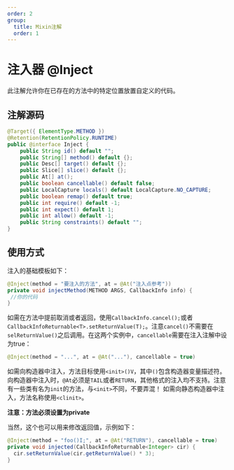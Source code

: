 ```yaml
---
order: 2
group: 
  title: Mixin注解
  order: 1
---
```

# 注入器 @Inject
此注解允许你在已存在的方法中的特定位置放置自定义的代码。

## 注解源码
```java
@Target({ ElementType.METHOD })
@Retention(RetentionPolicy.RUNTIME)
public @interface Inject {
    public String id() default "";
    public String[] method() default {};
    public Desc[] target() default {};
    public Slice[] slice() default {};
    public At[] at();
    public boolean cancellable() default false;
    public LocalCapture locals() default LocalCapture.NO_CAPTURE;
    public boolean remap() default true;
    public int require() default -1;
    public int expect() default 1;
    public int allow() default -1;
    public String constraints() default "";
}
```

## 使用方式
注入的基础模板如下：
```java
@Inject(method = "要注入的方法", at = @At("注入点参考"))
private void injectMethod(METHOD ARGS, CallbackInfo info) {
 //你的代码
}
```

如需在方法中提前取消或者返回，使用`CallbackInfo.cancel();`或者`CallbackInfoReturnable<T>.setReturnValue(T);`。注意`cancel()`不需要在`selReturnValue()`之后调用。在这两个实例中，`cancellable`需要在注入注解中设为true：
```java
@Inject(method = "...", at = @At("..."), cancellable = true)
```
 如需向构造器中注入，方法目标使用`<init>()V`，其中`()`包含构造器变量描述符。向构造器中注入时，`@At`必须是`TAIL`或者`RETURN`，其他格式的注入均不支持。注意有一些类有名为`init`的方法，与`<init>`不同，不要弄混！
如需向静态构造器中注入，方法名称使用`<clinit>`。 

**注意：方法必须设置为private**

当然，这个也可以用来修改返回值，示例如下：
```java
@Inject(method = "foo()I;", at = @At("RETURN"), cancellable = true)
private void injected(CallbackInfoReturnable<Integer> cir) {
  cir.setReturnValue(cir.getReturnValue() * 3);
}
```
